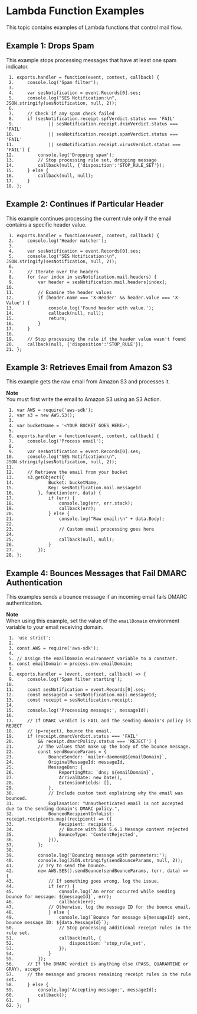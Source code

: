 # Lambda Function Examples<a name="receiving-email-action-lambda-example-functions"></a>

This topic contains examples of Lambda functions that control mail flow\.

## Example 1: Drops Spam<a name="receiving-email-action-lambda-example-functions-1"></a>

This example stops processing messages that have at least one spam indicator\.

```
 1. exports.handler = function(event, context, callback) {
 2.     console.log('Spam filter');
 3.     
 4.     var sesNotification = event.Records[0].ses;
 5.     console.log("SES Notification:\n", JSON.stringify(sesNotification, null, 2));
 6.  
 7.     // Check if any spam check failed
 8.     if (sesNotification.receipt.spfVerdict.status === 'FAIL'
 9.             || sesNotification.receipt.dkimVerdict.status === 'FAIL'
10.             || sesNotification.receipt.spamVerdict.status === 'FAIL'
11.             || sesNotification.receipt.virusVerdict.status === 'FAIL') {
12.         console.log('Dropping spam');
13.         // Stop processing rule set, dropping message
14.         callback(null, {'disposition':'STOP_RULE_SET'});
15.     } else {
16.         callback(null, null);   
17.     }
18. };
```

## Example 2: Continues if Particular Header<a name="receiving-email-action-lambda-example-functions-2"></a>

This example continues processing the current rule only if the email contains a specific header value\.

```
 1. exports.handler = function(event, context, callback) {
 2.     console.log('Header matcher');
 3.  
 4.     var sesNotification = event.Records[0].ses;
 5.     console.log("SES Notification:\n", JSON.stringify(sesNotification, null, 2));
 6.     
 7.     // Iterate over the headers
 8.     for (var index in sesNotification.mail.headers) {
 9.         var header = sesNotification.mail.headers[index];
10.         
11.         // Examine the header values
12.         if (header.name === 'X-Header' && header.value === 'X-Value') {
13.             console.log('Found header with value.');
14.             callback(null, null);
15.             return;
16.         }
17.     }
18.     
19.     // Stop processing the rule if the header value wasn't found
20.     callback(null, {'disposition':'STOP_RULE'});    
21. };
```

## Example 3: Retrieves Email from Amazon S3<a name="receiving-email-action-lambda-example-functions-3"></a>

This example gets the raw email from Amazon S3 and processes it\.

**Note**  
You must first write the email to Amazon S3 using an S3 Action\.

```
 1. var AWS = require('aws-sdk');
 2. var s3 = new AWS.S3();
 3.  
 4. var bucketName = '<YOUR BUCKET GOES HERE>';
 5.  
 6. exports.handler = function(event, context, callback) {
 7.     console.log('Process email');
 8.  
 9.     var sesNotification = event.Records[0].ses;
10.     console.log("SES Notification:\n", JSON.stringify(sesNotification, null, 2));
11.     
12.     // Retrieve the email from your bucket
13.     s3.getObject({
14.             Bucket: bucketName,
15.             Key: sesNotification.mail.messageId
16.         }, function(err, data) {
17.             if (err) {
18.                 console.log(err, err.stack);
19.                 callback(err);
20.             } else {
21.                 console.log("Raw email:\n" + data.Body);
22.                 
23.                 // Custom email processing goes here
24.                 
25.                 callback(null, null);
26.             }
27.         });
28. };
```

## Example 4: Bounces Messages that Fail DMARC Authentication<a name="receiving-email-action-lambda-example-functions-4"></a>

This examples sends a bounce message if an incoming email fails DMARC authentication\.

**Note**  
When using this example, set the value of the `emailDomain` environment variable to your email receiving domain\.

```
 1. 'use strict';
 2. 
 3. const AWS = require('aws-sdk');
 4. 
 5. // Assign the emailDomain environment variable to a constant.
 6. const emailDomain = process.env.emailDomain;
 7. 
 8. exports.handler = (event, context, callback) => {
 9.     console.log('Spam filter starting');
10. 
11.     const sesNotification = event.Records[0].ses;
12.     const messageId = sesNotification.mail.messageId;
13.     const receipt = sesNotification.receipt;
14. 
15.     console.log('Processing message:', messageId);
16. 
17.     // If DMARC verdict is FAIL and the sending domain's policy is REJECT
18.     // (p=reject), bounce the email.
19.     if (receipt.dmarcVerdict.status === 'FAIL' 
20.         && receipt.dmarcPolicy.status === 'REJECT') {
21.         // The values that make up the body of the bounce message.
22.         const sendBounceParams = {
23.             BounceSender: `mailer-daemon@${emailDomain}`,
24.             OriginalMessageId: messageId,
25.             MessageDsn: {
26.                 ReportingMta: `dns; ${emailDomain}`,
27.                 ArrivalDate: new Date(),
28.                 ExtensionFields: [],
29.             },
30.             // Include custom text explaining why the email was bounced.
31.             Explanation: "Unauthenticated email is not accepted due to the sending domain's DMARC policy.",
32.             BouncedRecipientInfoList: receipt.recipients.map((recipient) => ({
33.                 Recipient: recipient,
34.                 // Bounce with 550 5.6.1 Message content rejected
35.                 BounceType: 'ContentRejected',
36.             })),
37.         };
38. 
39.         console.log('Bouncing message with parameters:');
40.         console.log(JSON.stringify(sendBounceParams, null, 2));
41.         // Try to send the bounce. 
42.         new AWS.SES().sendBounce(sendBounceParams, (err, data) => {
43.             // If something goes wrong, log the issue.
44.             if (err) {
45.                 console.log(`An error occurred while sending bounce for message: ${messageId}`, err);
46.                 callback(err);
47.             // Otherwise, log the message ID for the bounce email.
48.             } else {
49.                 console.log(`Bounce for message ${messageId} sent, bounce message ID: ${data.MessageId}`);
50.                 // Stop processing additional receipt rules in the rule set.
51.                 callback(null, {
52.                     disposition: 'stop_rule_set',
53.                 });
54.             }
55.         });
56.     // If the DMARC verdict is anything else (PASS, QUARANTINE or GRAY), accept
57.     // the message and process remaining receipt rules in the rule set.
58.     } else {
59.         console.log('Accepting message:', messageId);
60.         callback();
61.     }
62. };
```